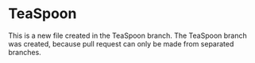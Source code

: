 # TeaSpoon

This is a new file created in the TeaSpoon branch.
The TeaSpoon branch was created, because pull request can only be made from separated branches.